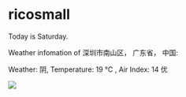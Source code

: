# ricosmall

Today is Saturday.

Weather infomation of 深圳市南山区， 广东省， 中国: 

Weather: 阴, Temperature: 19 ℃ , Air Index: 14 优

<img src="https://github-readme-stats.vercel.app/api?username=ricosmall&show_icons=true" />
